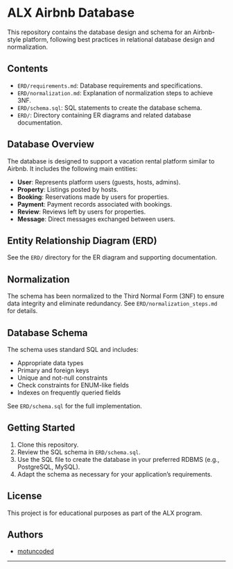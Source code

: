 # ALX Airbnb Database

This repository contains the database design and schema for an Airbnb-style platform, following best practices in relational database design and normalization.

## Contents

- `ERD/requirements.md`: Database requirements and specifications.
- `ERD/normalization.md`: Explanation of normalization steps to achieve 3NF.
- `ERD/schema.sql`: SQL statements to create the database schema.
- `ERD/`: Directory containing ER diagrams and related database documentation.

## Database Overview

The database is designed to support a vacation rental platform similar to Airbnb. It includes the following main entities:

- **User**: Represents platform users (guests, hosts, admins).
- **Property**: Listings posted by hosts.
- **Booking**: Reservations made by users for properties.
- **Payment**: Payment records associated with bookings.
- **Review**: Reviews left by users for properties.
- **Message**: Direct messages exchanged between users.

## Entity Relationship Diagram (ERD)

See the `ERD/` directory for the ER diagram and supporting documentation.

## Normalization

The schema has been normalized to the Third Normal Form (3NF) to ensure data integrity and eliminate redundancy. See `ERD/normalization_steps.md` for details.

## Database Schema

The schema uses standard SQL and includes:

- Appropriate data types
- Primary and foreign keys
- Unique and not-null constraints
- Check constraints for ENUM-like fields
- Indexes on frequently queried fields

See `ERD/schema.sql` for the full implementation.

## Getting Started

1. Clone this repository.
2. Review the SQL schema in `ERD/schema.sql`.
3. Use the SQL file to create the database in your preferred RDBMS (e.g., PostgreSQL, MySQL).
4. Adapt the schema as necessary for your application’s requirements.

## License

This project is for educational purposes as part of the ALX program.

## Authors

- [motuncoded](https://github.com/motuncoded)

---